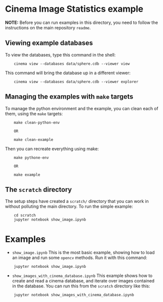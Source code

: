 # Cinema Image Statistics example

**NOTE:** Before you can run examples in this directory, you need to follow the instructions on the main repository `readme`.

## Viewing example databases

To view the databases, type this command in the shell:

```
    cinema view --databases data/sphere.cdb --viewer view
```

This command will bring the database up in a different viewer:

```
    cinema view --databases data/sphere.cdb --viewer explorer
```

## Managing the examples with `make` targets

To manage the python environment and the example, you can clean each of them, using the `make` targets:

```
    make clean-python-env

    OR

    make clean-example
```

Then you can recreate everything using make:

```
    make pythone-env

    OR

    make example

```

## The `scratch` directory
The setup steps have created a `scratch/` directory that you can work in without polluting the main directory. To run the simple example:

```
    cd scratch
    jupyter notebook show_image.ipynb
```

# Examples

- `show_image.ipynb` This is the most basic example, showing how to load an image and run some `opencv` methods. Run it with this command:

```
    jupyter notebook show_image.ipynb
```

- `show_images_with_cinema_database.ipynb` This example shows how to create and read a cinema database, and iterate over images contained in the database. You can run this from the `scratch` directory like this:

```
    jupyter notebook show_images_with_cinema_database.ipynb
```
